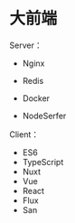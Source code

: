 # 大前端

Server：

* Nginx

* Redis

* Docker

* NodeSerfer

Client：

* ES6
* TypeScript
* Nuxt
* Vue
* React
* Flux
* San



